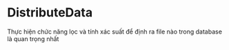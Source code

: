 # DistributeData
Thực hiện chức năng lọc và tính xác suất để định ra file nào trong database là quan trọng nhất
